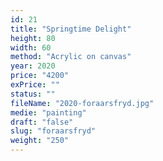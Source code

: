 ```yaml
---
id: 21
title: "Springtime Delight"
height: 80
width: 60
method: "Acrylic on canvas"
year: 2020
price: "4200"
exPrice: ""
status: ""
fileName: "2020-foraarsfryd.jpg"
medie: "painting"
draft: "false"
slug: "foraarsfryd"
weight: "250"
---
```

